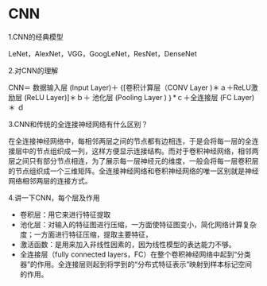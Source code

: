 # CNN

1.CNN的经典模型

LeNet，AlexNet，VGG，GoogLeNet，ResNet，DenseNet

2.对CNN的理解

CNN＝ 数据输入层 (Input Layer)＋ {[卷积计算层（CONV Layer )＊ａ＋ReLU激励层 (ReLU Layer)]＊ｂ＋ 池化层 (Pooling Layer ) ｝*ｃ＋全连接层 (FC Layer) ＊ ｄ

3.CNN和传统的全连接神经网络有什么区别？

在全连接神经网络中，每相邻两层之间的节点都有边相连，于是会将每一层的全连接层中的节点组织成一列，这样方便显示连接结构。而对于卷积神经网络，相邻两层之间只有部分节点相连，为了展示每一层神经元的维度，一般会将每一层卷积层的节点组织成一个三维矩阵。全连接神经网络和卷积神经网络的唯一区别就是神经网络相邻两层的连接方式。

4.讲一下CNN，每个层及作用

- 卷积层：用它来进行特征提取
- 池化层：对输入的特征图进行压缩，一方面使特征图变小，简化网络计算复杂度；一方面进行特征压缩，提取主要特征，
- 激活函数：是用来加入非线性因素的，因为线性模型的表达能力不够。
- 全连接层（fully connected layers，FC）在整个卷积神经网络中起到“分类器”的作用。全连接层则起到将学到的“分布式特征表示”映射到样本标记空间的作用。